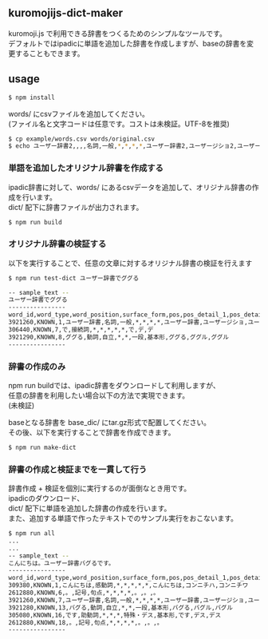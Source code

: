 kuromojijs-dict-maker
---

kuromoji.js で利用できる辞書をつくるためのシンプルなツールです。  
デフォルトではipadicに単語を追加した辞書を作成しますが、baseの辞書を変更することもできます。  

## usage

```bash
$ npm install
```

words/ にcsvファイルを追加してください。  
(ファイル名と文字コードは任意です。コストは未検証。UTF-8を推奨)  

```bash
$ cp example/words.csv words/original.csv
$ echo ユーザー辞書2,,,,名詞,一般,*,*,*,*,ユーザー辞書2,ユーザージショ2,ユーザージショ2,オリジナル単語 >> words/original.csv
```

### 単語を追加したオリジナル辞書を作成する

ipadic辞書に対して、words/ にあるcsvデータを追加して、オリジナル辞書の作成を行います。  
dict/ 配下に辞書ファイルが出力されます。  

```bash
$ npm run build
```

### オリジナル辞書の検証する

以下を実行することで、任意の文章に対するオリジナル辞書の検証を行えます

```bash
$ npm run test-dict ユーザー辞書でググる

-- sample_text --
ユーザー辞書でググる
----------------
word_id,word_type,word_position,surface_form,pos,pos_detail_1,pos_detail_2,pos_detail_3,conjugated_type,conjugated_form,basic_form,reading,pronunciation
3921260,KNOWN,1,ユーザー辞書,名詞,一般,*,*,*,*,ユーザー辞書,ユーザージショ,ユーザージショ
306440,KNOWN,7,で,接続詞,*,*,*,*,*,で,デ,デ
3921290,KNOWN,8,ググる,動詞,自立,*,*,一段,基本形,ググる,ググル,ググル
----------------
```

### 辞書の作成のみ

npm run buildでは、ipadic辞書をダウンロードして利用しますが、  
任意の辞書を利用したい場合以下の方法で実現できます。  
(未検証)  

baseとなる辞書を base_dic/ にtar.gz形式で配置してください。  
その後、以下を実行することで辞書を作成できます。

```bash
$ npm run make-dict
```




### 辞書の作成と検証までを一貫して行う

辞書作成 + 検証を個別に実行するのが面倒なとき用です。  
ipadicのダウンロード、  
dict/ 配下に単語を追加した辞書の作成を行います。  
また、追加する単語で作ったテキストでのサンプル実行をおこないます。  

```bash
$ npm run all
...
...
-- sample_text --
こんにちは。ユーザー辞書バグるです。
----------------
word_id,word_type,word_position,surface_form,pos,pos_detail_1,pos_detail_2,pos_detail_3,conjugated_type,conjugated_form,basic_form,reading,pronunciation
309380,KNOWN,1,こんにちは,感動詞,*,*,*,*,*,こんにちは,コンニチハ,コンニチワ
2612880,KNOWN,6,。,記号,句点,*,*,*,*,。,。,。
3921260,KNOWN,7,ユーザー辞書,名詞,一般,*,*,*,*,ユーザー辞書,ユーザージショ,ユーザージショ
3921280,KNOWN,13,バグる,動詞,自立,*,*,一段,基本形,バグる,バグル,バグル
305080,KNOWN,16,です,助動詞,*,*,*,特殊・デス,基本形,です,デス,デス
2612880,KNOWN,18,。,記号,句点,*,*,*,*,。,。,。
----------------
````

